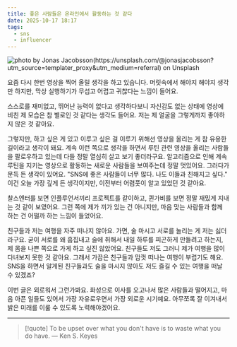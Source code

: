 ```yaml
---
title: 좋은 사람들은 온라인에서 활동하는 것 같다
date: 2025-10-17 18:17
tags:
  - sns
  - influencer
---
```


![photo by Jonas Jacobsson(https://unsplash.com/@jonasjacobsson?utm_source=templater_proxy&utm_medium=referral) on Unsplash](https://images.unsplash.com/photo-1535488518105-67f15b7cab27?crop=entropy&cs=srgb&fm=jpg&ixid=M3w2NDU1OTF8MHwxfHJhbmRvbXx8fHx8fHx8fDE3NjA2OTI2MjN8&ixlib=rb-4.1.0&q=85&w=800&h=460)

요즘 다시 한번 영상을 찍어 올릴 생각을 하고 있습니다. 머릿속에서 해야지 해야지 생각만 하지만, 막상 실행하기가 무섭고 어렵고 귀찮다는 느낌이 들어요.

스스로를 재미없고, 뛰어난 능력이 없다고 생각하다보니 자신감도 없는 상태에 영상에 비친 제 모습은 참 별로인 것 같다는 생각도 들어요. 저는 제 얼굴을 그렇게까지 좋아하지 않은 것 같아요.

그렇지만, 하고 싶은 게 있고 이루고 싶은 걸 이루기 위해선 영상을 올리는 게 참 유용한 길이라고 생각이 돼요.
계속 이런 쪽으로 생각을 하면서 루틴 관련 영상을 올리는 사람들을 팔로우하고 있는데 다들 정말 열심히 살고 보기 좋더라구요. 알고리즘으로 인해 계속 루틴을 지키는 영상으로 활동하는 새로운 사람들을 보여주는데 정말 멋있어요. 그러다가 문득 든 생각이 있어요. "SNS에 좋은 사람들이 너무 많다. 나도 이들과 친해지고 싶다." 이건 오늘 가장 깊게 든 생각이지만, 이전부터 어렴풋이 알고 있었던 것 같아요.

찰스엔터를 보면 인플루언서끼리 프로젝트를 같이하고, 퀸가비를 보면 정말 재밌게 지내는 것 같이 보였어요. 그런 쪽에 제가 끼가 있는 건 아니지만, 마음 맞는 사람들과 함께 하는 건 어떨까 하는 느낌이 들었어요.

친구들과 저는 여행을 자주 떠나지 않아요. 가면, 술 마시고 서로를 놀리는 게 저는 싫더라구요. 굳이 서로를 왜 흠집내고 술에 취해서 내일 하루를 피곤하게 만들려고 하는지, 제 몸을 나쁜 쪽으로 가게 하고 싶진 않았어요. 친구들도 저도 그러니 제가 여행을 많이 다녀보지 못한 것 같아요. 그래서 가끔은 친구들과 맘껏 떠나는 여행이 부럽기도 해요. SNS을 하면서 알게된 친구들과도 술을 마시지 않아도 저도 즐길 수 있는 여행을 떠날 수 있겠죠?

이번 글은 외로워서 그런가봐요. 화성으로 이사를 오고나서 많은 사람들과 떨어지고, 마음 아픈 일들도 있어서 가장 자유로우면서 가장 외로운 시기예요. 아무쪼록 잘 이겨내서 밝은 미래를 이룰 수 있도록 노력해야겠어요.

---

> [!quote] To be upset over what you don't have is to waste what you do have.
> — Ken S. Keyes
